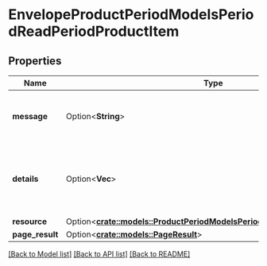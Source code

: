 # EnvelopeProductPeriodModelsPeriodReadPeriodProductItem

## Properties

Name | Type | Description | Notes
------------ | ------------- | ------------- | -------------
**message** | Option<**String**> | A status message for the action taken. | [optional]
**details** | Option<**Vec<String>**> | Any validation messages for the data on the current action. | [optional]
**resource** | Option<[**crate::models::ProductPeriodModelsPeriodReadPeriodProductItem**](Product.Models.Read.ProductItem.md)> |  | [optional]
**page_result** | Option<[**crate::models::PageResult**](PageResult.md)> |  | [optional]

[[Back to Model list]](../README.md#documentation-for-models) [[Back to API list]](../README.md#documentation-for-api-endpoints) [[Back to README]](../README.md)


